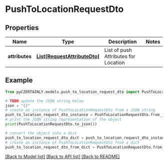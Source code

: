 # PushToLocationRequestDto


## Properties

Name | Type | Description | Notes
------------ | ------------- | ------------- | -------------
**attributes** | [**List[RequestAttributeDto]**](RequestAttributeDto.md) | List of push Attributes for Location | 

## Example

```python
from pyCZERTAINLY.models.push_to_location_request_dto import PushToLocationRequestDto

# TODO update the JSON string below
json = "{}"
# create an instance of PushToLocationRequestDto from a JSON string
push_to_location_request_dto_instance = PushToLocationRequestDto.from_json(json)
# print the JSON string representation of the object
print(PushToLocationRequestDto.to_json())

# convert the object into a dict
push_to_location_request_dto_dict = push_to_location_request_dto_instance.to_dict()
# create an instance of PushToLocationRequestDto from a dict
push_to_location_request_dto_from_dict = PushToLocationRequestDto.from_dict(push_to_location_request_dto_dict)
```
[[Back to Model list]](../README.md#documentation-for-models) [[Back to API list]](../README.md#documentation-for-api-endpoints) [[Back to README]](../README.md)



